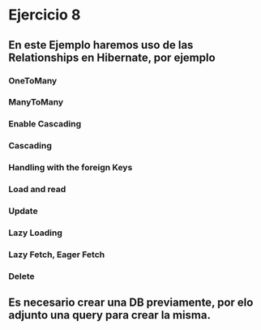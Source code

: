 # Ejercicio 8

## En este Ejemplo haremos uso de las Relationships en Hibernate, por ejemplo 
###	OneToMany
### ManyToMany
### Enable Cascading
### Cascading
### Handling with the foreign Keys
### Load and read
### Update
### Lazy Loading
### Lazy Fetch, Eager Fetch
### Delete

## Es necesario crear una DB previamente, por elo adjunto una query para crear la misma. 

